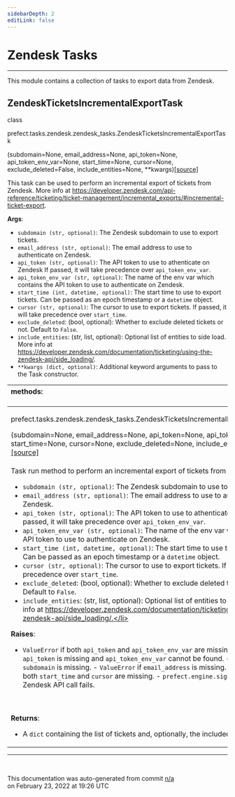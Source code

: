 ```yaml
---
sidebarDepth: 2
editLink: false
---
```

# Zendesk Tasks
---
This module contains a collection of tasks to export data from Zendesk.
 ## ZendeskTicketsIncrementalExportTask
 <div class='class-sig' id='prefect-tasks-zendesk-zendesk-tasks-zendeskticketsincrementalexporttask'><p class="prefect-sig">class </p><p class="prefect-class">prefect.tasks.zendesk.zendesk_tasks.ZendeskTicketsIncrementalExportTask</p>(subdomain=None, email_address=None, api_token=None, api_token_env_var=None, start_time=None, cursor=None, exclude_deleted=False, include_entities=None, **kwargs)<span class="source"><a href="https://github.com/PrefectHQ/prefect/blob/master/src/prefect/tasks/zendesk/zendesk_tasks.py#L14">[source]</a></span></div>

This task can be used to perform an incremental export of tickets from Zendesk. More info at https://developer.zendesk.com/api-reference/ticketing/ticket-management/incremental_exports/#incremental-ticket-export.

**Args**:     <ul class="args"><li class="args">`subdomain (str, optional)`: The Zendesk subdomain to use to export tickets.     </li><li class="args">`email_address (str, optional)`: The email address to use to authenticate on Zendesk.     </li><li class="args">`api_token (str, optional)`: The API token to use to athenticate on Zendesk         If passed, it will take precedence over `api_token_env_var`.     </li><li class="args">`api_token_env_var (str, optional)`: The name of the env var which contains the         API token to use to authenticate on Zendesk.     </li><li class="args">`start_time (int, datetime, optional)`: The start time to use to export tickets.         Can be passed as an epoch timestamp or a `datetime` object.     </li><li class="args">`cursor (str, optional)`: The cursor to use to export tickets.         If passed, it will take precedence over `start_time`.     </li><li class="args">`exclude_deleted`: (bool, optional): Whether to exclude deleted tickets or not.         Default to `False`.     </li><li class="args">`include_entities`: (str, list, optional): Optional list of entities to side load.       More info at       https://developer.zendesk.com/documentation/ticketing/using-the-zendesk-api/side_loading/.     </li><li class="args">`**kwargs (dict, optional)`: Additional keyword arguments to pass to the         Task constructor.</li></ul>

|methods: &nbsp;&nbsp;&nbsp;&nbsp;&nbsp;&nbsp;&nbsp;&nbsp;&nbsp;&nbsp;&nbsp;&nbsp;&nbsp;&nbsp;&nbsp;&nbsp;&nbsp;&nbsp;&nbsp;&nbsp;&nbsp;&nbsp;&nbsp;&nbsp;&nbsp;&nbsp;&nbsp;&nbsp;&nbsp;&nbsp;&nbsp;&nbsp;&nbsp;&nbsp;&nbsp;&nbsp;&nbsp;&nbsp;&nbsp;&nbsp;&nbsp;&nbsp;&nbsp;&nbsp;&nbsp;&nbsp;&nbsp;&nbsp;&nbsp;&nbsp;&nbsp;&nbsp;&nbsp;&nbsp;&nbsp;&nbsp;&nbsp;&nbsp;&nbsp;&nbsp;&nbsp;&nbsp;&nbsp;&nbsp;&nbsp;&nbsp;&nbsp;&nbsp;&nbsp;&nbsp;&nbsp;&nbsp;&nbsp;&nbsp;&nbsp;&nbsp;&nbsp;&nbsp;&nbsp;&nbsp;&nbsp;&nbsp;&nbsp;&nbsp;&nbsp;&nbsp;&nbsp;&nbsp;&nbsp;&nbsp;&nbsp;&nbsp;&nbsp;&nbsp;&nbsp;&nbsp;&nbsp;&nbsp;&nbsp;&nbsp;&nbsp;&nbsp;&nbsp;&nbsp;&nbsp;&nbsp;&nbsp;&nbsp;&nbsp;&nbsp;&nbsp;&nbsp;&nbsp;&nbsp;&nbsp;&nbsp;&nbsp;&nbsp;&nbsp;&nbsp;&nbsp;&nbsp;&nbsp;&nbsp;&nbsp;&nbsp;&nbsp;&nbsp;&nbsp;&nbsp;&nbsp;&nbsp;&nbsp;&nbsp;&nbsp;&nbsp;&nbsp;&nbsp;&nbsp;&nbsp;&nbsp;&nbsp;&nbsp;&nbsp;&nbsp;&nbsp;&nbsp;&nbsp;&nbsp;&nbsp;|
|:----|
 | <div class='method-sig' id='prefect-tasks-zendesk-zendesk-tasks-zendeskticketsincrementalexporttask-run'><p class="prefect-class">prefect.tasks.zendesk.zendesk_tasks.ZendeskTicketsIncrementalExportTask.run</p>(subdomain=None, email_address=None, api_token=None, api_token_env_var=None, start_time=None, cursor=None, exclude_deleted=None, include_entities=None)<span class="source"><a href="https://github.com/PrefectHQ/prefect/blob/master/src/prefect/tasks/zendesk/zendesk_tasks.py#L64">[source]</a></span></div>
<p class="methods">Task run method to perform an incremental export of tickets from Zendesk. **Args**:     <ul class="args"><li class="args">`subdomain (str, optional)`: The Zendesk subdomain to use to export tickets.     </li><li class="args">`email_address (str, optional)`: The email address to use to authenticate on Zendesk.     </li><li class="args">`api_token (str, optional)`: The API token to use to athenticate on Zendesk         If passed, it will take precedence over `api_token_env_var`.     </li><li class="args">`api_token_env_var (str, optional)`: The name of the env var which contains the         API token to use to authenticate on Zendesk.     </li><li class="args">`start_time (int, datetime, optional)`: The start time to use to export tickets.         Can be passed as an epoch timestamp or a `datetime` object.     </li><li class="args">`cursor (str, optional)`: The cursor to use to export tickets.         If passed, it will take precedence over `start_time`.     </li><li class="args">`exclude_deleted`: (bool, optional): Whether to exclude deleted tickets or not.         Default to `False`.     </li><li class="args">`include_entities`: (str, list, optional): Optional list of entities to side load.         More info at         https://developer.zendesk.com/documentation/ticketing/using-the-zendesk-api/side_loading/.</li></ul> **Raises**:     <ul class="args"><li class="args">`ValueError` if both `api_token` and `api_token_env_var` are missing.     - `ValueError` if `api_token` is missing and `api_token_env_var` cannot be found.     - `ValueError` if `subdomain` is missing.     - `ValueError` if `email_address` is missing.     - `ValueError` if both `start_time` and `cursor` are missing.     - `prefect.engine.signals.FAIL` if the Zendesk API call fails.</li></ul><br><br>**Returns**:     <ul class="args"><li class="args">A `dict` containing the list of tickets and, optionally, the included       entities.</li></ul></p>|

---
<br>


<p class="auto-gen">This documentation was auto-generated from commit <a href='https://github.com/PrefectHQ/prefect/commit/n/a'>n/a</a> </br>on February 23, 2022 at 19:26 UTC</p>